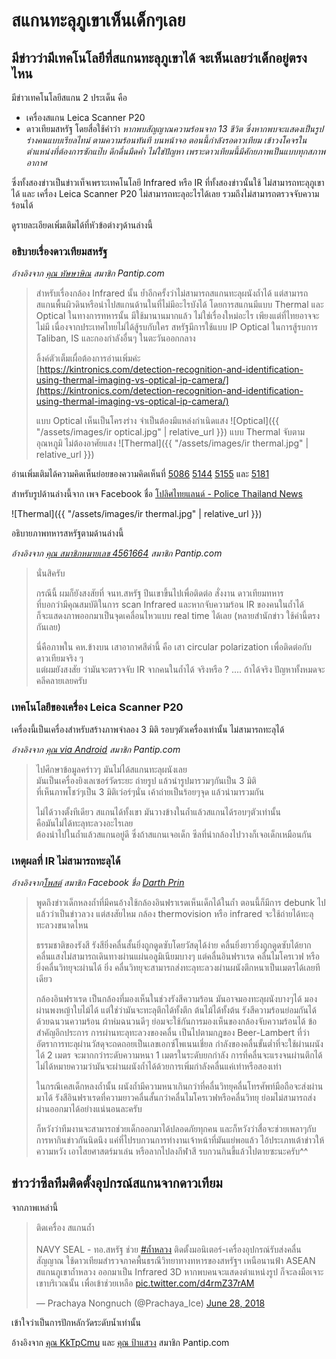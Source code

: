 ---
---

# สแกนทะลุภูเขาเห็นเด็กๆเลย

## มีข่าวว่ามีเทคโนโลยีที่สแกนทะลุภูเขาได้ จะเห็นเลยว่าเด็กอยู่ตรงไหน

มีข่าวเทคโนโลยีสแกน 2 ประเด็น คือ
- เครื่องสแกน Leica Scanner P20
- ดาวเทียมสหรัฐ โดยสื่อใช้คำว่า _หากพบสัญญาณความร้อนจาก 13 ชีวิต ซึ่งหากพบจะแสดงเป็นรูปร่างคนแบบเรียลไทม์ ตามความร้อนทันที บนหน้าจอ ตอนนี้กำลังรอดาวเทียม เข้าวงโคจรในตำแหน่งที่ต้องการซักแป๊บ ดึกดื่นมืดค่ำ ไม่ใช่ปัญหา เพราะดาวเทียมนี้มีศักยภาพเป็นแบบทุกสภาพอากาศ_

ซึ่งทั้งสองข่าวเป็นข่าวเท็จเพราะเทคโนโลยี Infrared หรือ IR ที่ทั้งสองข่าวนั้นใช้ ไม่สามารถทะลุภูเขาได้ และ เครื่อง Leica Scanner P20 ไม่สามารถทะลุอะไรได้เลย รวมถึงไม่สามารถตรวจจับความร้อนได้

ดูรายละเอียดเพิ่มเติมได้ที่หัวข้อต่างๆด้านล่างนี้

### อธิบายเรื่องดาวเทียมสหรัฐ

_อ้างอิงจาก [คุณ หัษษาษิณ](https://pantip.com/topic/37803852/comment5086) สมาชิก Pantip.com_

> สำหรับเรื่องกล้อง Infrared นั้น ย้ำอีกครั้งว่าไม่สามารถสแกนทะลุผนังถ้ำได้ แต่สามารถสแกนพื้นผิวดินหรือนำไปสแกนด้านในที่ไม่มีอะไรบังได้ โดยการสแกนมีแบบ Thermal และ Optical ในทางการทหารนั้น มีใช้มานานมากแล้ว ไม่ใช่เรื่องใหม่อะไร เพียงแต่ที่ไทยอาจจะไม่มี เนื่องจากประเทศไทยไม่ได้สู้รบกับใคร สหรัฐมีการใช้แบบ IP Optical ในการสู้รบการ Taliban, IS และกองกำลังอื่นๆ ในตะวันออกกลาง
>
> ลิ้งค์ตัวเต็มเผื่อต้องการอ่านเพิ่มค่ะ  
> [https://kintronics.com/detection-recognition-and-identification-using-thermal-imaging-vs-optical-ip-camera/](https://kintronics.com/detection-recognition-and-identification-using-thermal-imaging-vs-optical-ip-camera/)
>
> แบบ Optical เห็นเป็นโครงร่าง จำเป็นต้องมีแหล่งกำเนิดแสง
> ![Optical]({{ "/assets/images/ir optical.jpg" | relative_url }})
> แบบ Thermal จับตามอุณหภูมิ ไม่ต้องอาศัยแสง
> ![Thermal]({{ "/assets/images/ir thermal.jpg" | relative_url }})

อ่านเพิ่มเติมได้ความคิดเห็นย่อยของความคิดเห็นที่ [5086](https://pantip.com/topic/37803852/comment5086) [5144](https://pantip.com/topic/37803852/comment5144) [5155](https://pantip.com/topic/37803852/comment5155) และ [5181](https://pantip.com/topic/37803852/comment5181)

สำหรับรูปด้านล่างนี้จาก เพจ Facebook ชื่อ [โปลิศไทยแลนด์ - Police Thailand News](https://www.facebook.com/permalink.php?story_fbid=223054494972375&id=141335926477566)

![Thermal]({{ "/assets/images/ir thermal.jpg" | relative_url }})

อธิบายภาพทหารสหรัฐตามด้านล่างนี้

_อ้างอิงจาก [คุณ สมาชิกหมายเลข 4561664](https://pantip.com/topic/37803852/comment5086-1) สมาชิก Pantip.com_

> นั่นสิครับ
>
> กรณีนี้  ผมก็ยังสงสัยที่ จนท.สหรัฐ  ปีนเขาขึ้นไปเพื่อติดต่อ สั่งงาน ดาวเทียมทหาร  
> ที่บอกว่ามีคุณสมบัติในการ scan Infrared และหากจับความร้อน IR ของคนในถ้ำได้  
> ก็จะแสดงภาพออกมาเป็นจุดเคลื่อนไหวแบบ real time ได้เลย (หลายสำนักข่าว  ใช้คำนี้ตรงกันเลย)
>
> นี่คือภาพใน คห.ข้างบน  เสาอากาศสีดำนี้ คือ เสา circular polarization เพื่อติดต่อกับดาวเทียมจริง ๆ  
> แต่ผมยังสงสัย  ว่ามันจะตรวจจับ IR จากคนในถ้ำได้  จริงหรือ ? .... ถ้าได้จริง  ปัญหาทั้งหมดจะคลีคลายเลยครับ

### เทคโนโลยีของเครื่อง Leica Scanner P20

เครื่องนี้เป็นเครื่องสำหรับสร้างภาพจำลอง 3 มิติ รอบๆตัวเครื่องเท่านั้น ไม่สามารถทะลุได้

_อ้างอิงจาก [คุณ via Android](https://pantip.com/topic/37812452/comment2) สมาชิก Pantip.com_

> ไปศึกษาข้อมูลคร่าวๆ มันไม่ได้สแกนทะลุผนังเลย  
> มันเป็นเครื่องยิงเลเซอร์วัดระยะ ถ่ายรูป แล้วนำรูปมารวมๆกันเป็น 3 มิติ  
> ที่เห็นภาพโชว์ๆเป็น 3 มิติเว่อร์ๆนั่น เค้าถ่ายเป็นร้อยๆจุด แล้วนำมารวมกัน
>
> ไม่ได้วางตั้งทีเดียว สแกนได้ทั้งเขา มันวางข้างในถ้ำแล้วสแกนได้รอบๆตัวเท่านั้น  
> คือมันไม่ได้ทะลุทะลวงอะไรเลย  
> ต้องนำไปในถ้ำแล้วสแกนอยู่ดี ซึ่งถ้าสแกนเจอเด็ก ซีลที่นำกล้องไปวางก็เจอเด็กเหมือนกัน

### เหตุผลที่ IR ไม่สามารถทะลุได้

_อ้างอิงจาก[โพสต์](https://www.facebook.com/311534075982531/posts/446225145846756/) สมาชิก Facebook ชื่อ [
Darth Prin](https://www.facebook.com/Darth-Prin-311534075982531/)_

> พูดถึงข่าวเด็กหลงถ้ำที่มีคนอ้างใช้กล้องอินฟราเรดเห็นเด็กได้ในถ้ำ ตอนนี้ก็มีการ debunk ไปแล้วว่าเป็นข่าวลวง แต่สงสัยไหม กล้อง thermovision หรือ infrared จะใช้ถ่ายได้ทะลุทะลวงขนาดไหน
>
> ธรรมชาติของรังสี รังสียิ่งคลื่นสั้นยิ่งถูกดูดซับโดยวัสดุได้ง่าย คลื่นยิ่งยาวยิ่งถูกดูดซับได้ยาก คลื่นแสงไม่สามารถเดินทางผ่านแผ่นอลูมิเนียมบางๆ แต่คลื่นอินฟราเรด คลื่นไมโครเวฟ หรือยิ่งคลื่นวิทยุจะผ่านได้ ยิ่ง คลื่นวิทยุจะสามารถส่งทะลุทะลวงผ่านผนังตึกหนาเป็นเมตรได้เลยทีเดียว
>
> กล้องอินฟราเรด เป็นกล้องที่มองเห็นในช่วงรังสีความร้อน มันอาจมองทะลุผนังบางๆได้ มองผ่านพงหญ้าใบไม้ได้ แต่ใช่ว่ามันจะทะลุตึกได้ทั้งตึก ต้นไม้ได้ทั้งต้น รังสีความร้อนย่อมกันได้ด้วยฉนวนความร้อน ผ้าห่มฉนวนดีๆ ย่อมจะใช้กันการมองเห็นของกล้องจับความร้อนได้ ข้อสำคัญอีกประการ การผ่านทะลุทะลวงของคลื่น เป็นไปตามกฎของ Beer-Lambert ที่ว่า อัตราการทะลุผ่านวัสดุจะถดถอยเป็นเลขเอกซ์โพเนนเชี่ยล กำลังของคลื่นขั้นต่ำที่จะใช้ผ่านผนังได้ 2 เมตร จะมากกว่าระดับความหนา 1 เมตรในระดับยกกำลัง การที่คลื่นจะแรงจนผ่านตึกได้ไม่ได้หมายความว่ามันจะผ่านผนังถ้ำได้ด้วยการเพิ่มกำลังคลื่นแค่เท่าหรือสองเท่า
>
> ในกรณีเคสเด็กหลงถ้ำนั้น ผนังถ้ำมีความหนาเกินกว่าที่คลื่นวิทยุคลื่นโทรศัพท์มือถือจะส่งผ่านมาได้ รังสีอินฟราเรดที่ความยาวคลื่นสั้นกว่าคลื่นไมโครเวฟหรือคลื่นวิทยุ ย่อมไม่สามารถส่งผ่านออกมาได้อย่างแน่นอนละครับ
>
> ก็หวังว่าทีมงานจะสามารถช่วยเด็กออกมาได้ปลอดภัยทุกคน และก็หวังว่าสื่อจะช่วยเพลาๆกับการหากินข่าวกันนิดนึง แค่ที่ไปรบกวนการทำงานเจ้าหน้าที่มันแย่พอแล้ว ไอ้ประเภทเต้าข่าวให้ความหวัง เอาไสยศาสตร์มาเล่น หรือลากไปลงกีฬาสี รบกวนกินขี้แล้วไปตายซะนะครับ^^

## ข่าวว่าซีลทีมติดตั้งอุปกรณ์สแกนจากดาวเทียม

จากภาพเหล่านี้

<blockquote class="twitter-tweet" data-lang="en"><p lang="th" dir="ltr">ติดเครื่อง สแกนถ้ำ<br><br>NAVY SEAL - ทอ.สหรัฐ ช่วย <a href="https://twitter.com/hashtag/%E0%B8%96%E0%B9%89%E0%B8%B3%E0%B8%AB%E0%B8%A5%E0%B8%A7%E0%B8%87?src=hash&amp;ref_src=twsrc%5Etfw">#ถ้ำหลวง</a> ติดตั้งมอนิเตอร์-เครื่องอุปกรณ์รับส่งคลื่นสัญญาณ ใช้ดาวเทียมสำรวจภาคพื้นธรณีวิทยาทางทหารของสหรัฐฯ เหนือนานฟ้า ASEAN สแกนภูเขาถํ้าหลวง ออกมาเป็น Infrared 3D หากพบคนจะแสดงตำแหน่งรูป ก็จะลงมือเจาะเขาบริเวณนั้น เพื่อเข้าช่วยเหลือ <a href="https://t.co/d4rmZ37rAM">pic.twitter.com/d4rmZ37rAM</a></p>&mdash; Prachaya Nongnuch (@Prachaya_Ice) <a href="https://twitter.com/Prachaya_Ice/status/1012343595347505152?ref_src=twsrc%5Etfw">June 28, 2018</a></blockquote>
<script async src="https://platform.twitter.com/widgets.js" charset="utf-8"></script>

เข้าใจว่าเป็นการปักหลักวัดระดับน้ำเท่านั้น

อ้างอิงจาก [คุณ KkTpCmu](https://pantip.com/topic/37803852/comment3755-2) และ [คุณ ป้าแสวง](https://pantip.com/topic/37803852/comment3755-3) สมาชิก Pantip.com
